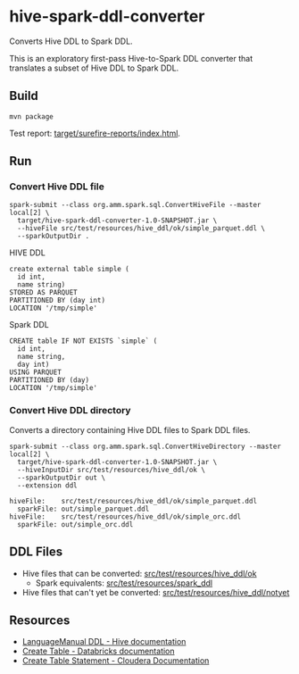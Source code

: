 # hive-spark-ddl-converter

Converts Hive DDL to Spark DDL.

This is an exploratory first-pass Hive-to-Spark DDL converter that translates a subset of Hive DDL to Spark DDL.

## Build

```
mvn package
```

Test report: [target/surefire-reports/index.html](target/surefire-reports/index.html).

## Run 

### Convert Hive DDL file
```
spark-submit --class org.amm.spark.sql.ConvertHiveFile --master local[2] \
  target/hive-spark-ddl-converter-1.0-SNAPSHOT.jar \
  --hiveFile src/test/resources/hive_ddl/ok/simple_parquet.ddl \
  --sparkOutputDir .
```

HIVE DDL
```
create external table simple (
  id int,
  name string)   
STORED AS PARQUET
PARTITIONED BY (day int) 
LOCATION '/tmp/simple'
```

Spark DDL
```
CREATE table IF NOT EXISTS `simple` (
  id int,
  name string,
  day int)
USING PARQUET
PARTITIONED BY (day)
LOCATION '/tmp/simple'
```

### Convert Hive DDL directory

Converts a directory containing Hive DDL files to Spark DDL files.

```
spark-submit --class org.amm.spark.sql.ConvertHiveDirectory --master local[2] \
  target/hive-spark-ddl-converter-1.0-SNAPSHOT.jar \
  --hiveInputDir src/test/resources/hive_ddl/ok \
  --sparkOutputDir out \
  --extension ddl
```

```
hiveFile:    src/test/resources/hive_ddl/ok/simple_parquet.ddl
  sparkFile: out/simple_parquet.ddl
hiveFile:    src/test/resources/hive_ddl/ok/simple_orc.ddl
  sparkFile: out/simple_orc.ddl
```

## DDL Files

* Hive files that can be converted: [src/test/resources/hive_ddl/ok](src/test/resources/hive_ddl/ok)
  * Spark equivalents: [src/test/resources/spark_ddl](src/test/resources/spark_ddl)
* Hive files that can't yet be converted: [src/test/resources/hive_ddl/notyet](src/test/resources/hive_ddl/notyet)

## Resources

* [LanguageManual DDL - Hive documentation](https://cwiki.apache.org/confluence/display/Hive/LanguageManual+DDL)
* [Create Table - Databricks documentation](https://docs.databricks.com/spark/latest/spark-sql/language-manual/create-table.html)
* [Create Table Statement - Cloudera Documentation](https://www.cloudera.com/documentation/enterprise/6/6.1/topics/impala_create_table.html)

